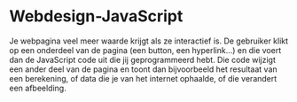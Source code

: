 # Webdesign-JavaScript
Je webpagina veel meer waarde krijgt als ze interactief is. 
De gebruiker klikt op een onderdeel van de pagina (een button, een hyperlink...) en die voert dan de JavaScript code uit die jij geprogrammeerd hebt. 
Die code wijzigt een ander deel van de pagina en toont dan bijvoorbeeld het resultaat van een berekening, of data die je van het internet ophaalde, of die verandert een afbeelding.
